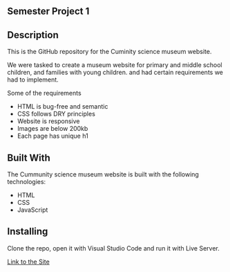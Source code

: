 ## Semester Project 1

## Description

This is the GitHub repository for the Cuminity science museum website.

We were tasked to create a museum website for primary and middle school children, and families with young children. and had certain requirements we had to implement.

Some of the requirements

- HTML is bug-free and semantic
- CSS follows DRY principles
- Website is responsive
- Images are below 200kb
- Each page has unique h1

## Built With

The Cummunity science museum website is built with the following technologies:

- HTML
- CSS
- JavaScript

## Installing

Clone the repo, open it with Visual Studio Code and run it with Live Server.

[Link to the Site](https://euphonious-raindrop-708c5a.netlify.app/pages/index.html)

